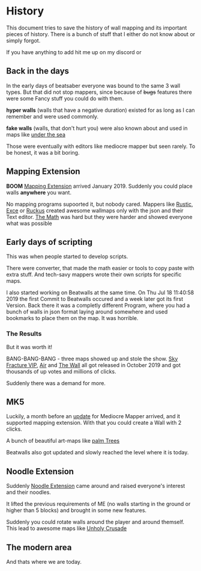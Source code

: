 # History

This document tries to save the history of wall mapping and its important pieces of history.
There is a bunch of stuff that I either do not know about or simply forgot.

If you have anything to add hit me up on my discord or

## Back in the days

In the early days of beatsaber everyone was bound to the same 3 wall types.
But that did not stop mappers, since because of ~~bugs~~ features there were some Fancy stuff you could do with them.

__hyper walls__ (walls that have a negative duration) existed for as long as I can remember and were used commonly.

__fake walls__ (walls, that don't hurt you) were also known about and used in maps like [under the sea](https://beatsaver.com/beatmap/195f)

Those were eventually with editors like mediocre mapper but seen rarely.
To be honest, it was a bit boring.

## Mapping Extension

__BOOM__ [Mapping Extension](https://github.com/Kylemc1413/MappingExtensions) arrived January 2019. 
Suddenly you could place walls __anywhere__ you want.

No mapping programs supoorted it, but nobody cared. 
Mappers like 
[Rustic](https://beatsaver.com/uploader/5cff0b7298cc5a672c84e8c4),
[Exce]()
or [Ruckus](https://beatsaver.com/uploader/5cff0b7398cc5a672c84f1d8)
created awesome wallmaps only with the json and their Text editor.
[The Math](https://github.com/Kylemc1413/MappingExtensions#more-precise-wall-adjustments)
was hard but they were harder and showed everyone what was possible

## Early days of scripting

This was when people started to develop scripts. 

There were converter, that made the math easier or tools to copy paste with extra stuff.
And tech-savy mappers wrote their own scripts for specific maps.

I also started working on Beatwalls at the same time.
On Thu Jul 18 11:40:58 2019 the first Commit to Beatwalls occured and a week later got its first Version.
Back there it was a completly different Program, where you had a bunch of walls in json format laying around somewhere and used bookmarks to place them on the map.
It was horrible.

### The Results

But it was worth it! 

BANG-BANG-BANG - three maps showed up and stole the show.
[Sky Fracture VIP](https://beatsaver.com/beatmap/6b55), 
[Air](https://beatsaver.com/beatmap/67ba)
and [The Wall](https://beatsaver.com/beatmap/6b55)
all got released in October 2019 and got thousands of up votes and millions of clicks.

Suddenly there was a demand for more. 

## MK5

Luckily, a month before an [update](https://github.com/squeaksies/MediocreMapper/releases/tag/Mk5) for Mediocre Mapper arrived, and it supported mapping extension. 
With that you could create a Wall with 2 clicks.

A bunch of beautiful art-maps like [palm Trees](https://beatsaver.com/beatmap/68f4)

Beatwalls also got updated and slowly reached the level where it is today.

## Noodle Extension

Suddenly [Noodle Extension](https://github.com/aeroluna/NoodleExtensions)
came around and raised everyone's interest and their noodles.

It lifted the previous requirements of ME (no walls starting in the ground or higher than 5 blocks) 
and brought in some new features.

Suddenly you could rotate walls around the player and around themself.
This lead to awesome maps like [Unholy Crusade](https://beatsaver.com/beatmap/97ac)

## The modern area

And thats where we are today. 

[//]: # (TODO write History)
